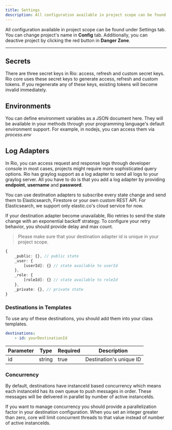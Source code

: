 ```yaml
---
title: Settings
description: All configuration available in project scope can be found under Settings tab.
---
```


All configuration available in project scope can be found under Settings tab.
You can change project's name in **Config** tab.
Additionally, you can deactive project by clicking the red button in **Danger Zone**.

---

## Secrets

There are three secret keys in Rio: access, refresh and custom secret keys.
Rio core uses these secret keys to generate access, refresh and custom tokens.
If you regenerate any of these keys, existing tokens will become invalid immediately.

## Environments

You can define environment variables as a JSON document here.
They will be available in your methods through your programming language's default environment support.
For example, in nodejs, you can access them via *process.env*

## Log Adapters

In Rio, you can access request and response logs through developer console in most cases, projects might require more sophisticated query options.
Rio has graylog support as a log adapter to send all logs to your graylog server.
All you have to do is that you add a log adapter by providing **endpoint**, **username** and **password**.


You can use destination adapters to subscribe every state change and send them to Elasticsearch, Firestore or your own custom REST API.
For Elasticsearch, we support only elastic.co's cloud service for now.

If your destination adapter become unavailable, Rio retries to send the state change with an exponential backoff strategy.
To configure your retry behavior, you should provide delay and max count.

> Please make sure that your destination adapter id is unique in your project scope.

```typescript
{
    _public: {}, // public state
    _user: {
        [userId]: {} // state available to userId
    },
    _role: {
        [roleId]: {} // state available to roleId
    },
    _private: {}, // private state
}
```

### Destinations in Templates

To use any of these destinations, you should add them into your class templates.

```yaml
destinations:
    - id: yourDestinationId
```

| Parameter     | Type                | Required            | Description         |
| ------------- | ------------------- | ------------------- | ------------------- |
| id            | string              | true                | Destination's unique ID |

### Concurrency

By default, destinations have instanceId based concurrency which means each instanceId has its own queue to push messages in order.
These messages will be delivered in parallel by number of active instanceIds.

If you want to manage concurrency you should provide a parallelization factor in your destination configuration.
When you set an integer greater than zero, core will limit concurrent threads to that value instead of number of active instanceIds.
